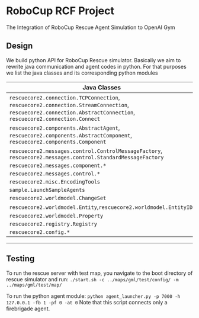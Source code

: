 # RoboCup RCF Project

The Integration of RoboCup Rescue Agent Simulation to OpenAI Gym

## Design 

We build python API for RoboCup Rescue simulator. 
Basically we aim to rewrite java communication and agent codes in python.
For that purposes we list the java classes and its corresponding python modules

|Java Classes  | Python Modules |
|------------- | -------------- |
|`rescuecore2.connection.TCPConnection`, `rescuecore2.connection.StreamConnection`, `rescuecore2.connection.AbstractConnection`, `rescuecore2.connection.Connect` | `tcp_connection` |
|`rescuecore2.components.AbstractAgent`, `rescuecore2.components.AbstractComponent`, `rescuecore2.components.Component` | `rescue_agent` |
|`rescuecore2.messages.control.ControlMessageFactory`, `rescuecore2.messages.control.StandardMessageFactory` | `message_factory` |
|`rescuecore2.messages.component.*` | `message_component` |
|`rescuecore2.messages.control.*` | `message` |
|`rescuecore2.misc.EncodingTools` | `encoding_tool` |
|`sample.LaunchSampleAgents` | `agent_launcher` |
|`rescuecore2.worldmodel.ChangeSet`|`change_set`|
|`rescuecore2.worldmodel.Entity`,`rescuecore2.worldmodel.EntityID`,
`rescuecore2.worldmodel.Property`|`world_model`|
|`rescuecore2.registry.Registry`|`registry`|
|`rescuecore2.config.*`|`config`|
-------------------------------------------------

## Testing

To run the rescue server with test map, you navigate to the boot directory of rescue simulator and run: `./start.sh -c ../maps/gml/test/config/ -m ../maps/gml/test/map/`

To run the python agent module: `python agent_launcher.py -p 7000 -h 127.0.0.1 -fb 1 -pf 0 -at 0` Note that this script connects only a firebrigade agent.
